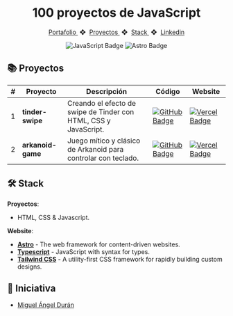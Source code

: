<div align="center">
  <h1>
    <strong>100 proyectos de JavaScript</strong>
  </h1>
</div>

<div align="center">
    <a href="#">
        Portafolio
    </a>
    <span>&nbsp;❖&nbsp;</span>
    <a href="#-proyectos">
        Proyectos
    </a>
    <span>&nbsp;❖&nbsp;</span>
    <a href="#🛠️-stack">
        Stack
    </a>
    <span>&nbsp;❖&nbsp;</span>
    <a href="https://www.linkedin.com/in/camilodevelopersw/">
        Linkedin
    </a>
</div>

<div align="center">

![JavaScript Badge](https://img.shields.io/badge/JavaScript-F7DF1E?logo=javascript&logoColor=000&style=flat)
![Astro Badge](https://img.shields.io/badge/Astro-BC52EE?logo=astro&logoColor=fff&style=flat)

</div>

## 📚 Proyectos

|  #   | Proyecto         | Descripción                                                              | Código                                                                                                                                                                                   | Website                                                       |
| --- | ---------------- | ------------------------------------------------------------------------ | ---------------------------------------------------------------------------------------------------------------------------------------------------------------------------------------- | ------------------------------------------------------------- |
| 1   | **tinder-swipe** | Creando el efecto de swipe de Tinder con HTML, CSS y JavaScript. | [![GitHub Badge](https://img.shields.io/badge/Código-181717?logo=github&logoColor=fff&style=flat-square)](https://github.com/GitDevCamilo/javascript-100-proyectos/tree/develop/01-tinder-swipe) | [![Vercel Badge](https://img.shields.io/badge/Website-000?logo=vercel&logoColor=fff&style=flat-square)](#) |
| 2   | **arkanoid-game** | Juego mítico y clásico de Arkanoid para controlar con teclado. | [![GitHub Badge](https://img.shields.io/badge/Código-181717?logo=github&logoColor=fff&style=flat-square)](https://github.com/GitDevCamilo/javascript-100-proyectos/tree/develop/02-arkanoid-game) | [![Vercel Badge](https://img.shields.io/badge/Website-000?logo=vercel&logoColor=fff&style=flat-square)](#) |

## 🛠️ Stack

**Proyectos**:

- HTML, CSS & Javascript.

**Website**:

- [**Astro**](https://astro.build/) - The web framework for content-driven websites.
- [**Typescript**](https://www.typescriptlang.org/) - JavaScript with syntax for types.
- [**Tailwind CSS**](https://tailwindcss.com/) - A utility-first CSS framework for rapidly building custom designs.

## 👑 Iniciativa

- <a href="https://github.com/midudev">Miguel Ángel Durán</a>
<br></br>
